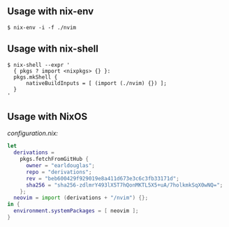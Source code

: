 ## Usage with nix-env

```
$ nix-env -i -f ./nvim
```

## Usage with nix-shell

```
$ nix-shell --expr '
  { pkgs ? import <nixpkgs> {} }:
  pkgs.mkShell {
      nativeBuildInputs = [ (import (./nvim) {}) ];   
  }
'
```

## Usage with NixOS

*configuration.nix:*

```nix
let
  derivations =
    pkgs.fetchFromGitHub {
      owner = "earldouglas";
      repo = "derivations";
      rev = "beb600429f929019e8a411d673e3c6c3fb33171d";
      sha256 = "sha256-zdlmrY493lX5T7hQonMKTL5X5+uA/7holkmkSqX0wNQ=";
    };
  neovim = import (derivations + "/nvim") {};
in {
  environment.systemPackages = [ neovim ];
}
```
